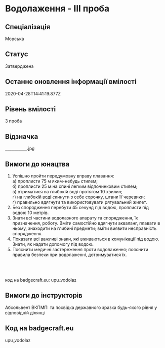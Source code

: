 # Водолаження - ІІІ проба

## Спеціалізація

Морська

## Статус

Затверджена

## Останнє оновлення інформації вмілості

2020-04-28T14:41:19.877Z

## Рівень вмілості

3 проба

## Відзначка

___________.jpg

## Вимоги до юнацтва

<div><ol><li>Успішно пройти передумовну вправу плавання:<br>а) проплисти 75 м яким-небудь стилем;<br>б) проплисти 25 м на спині легким відпочинковим стилем;<br>в) втриматися на глибокій воді протягом 10 хвилин;<br>г) на глибокій воді скинути з себе сорочку, штани її черевики;<br>ґ) правильно вдягнути та використовувати рятувальний жилет.</li><li>Без спорядження перебути 45 секунд під водою, проплисти під водою 10 метрів.</li><li>Знати всі частини водолазного апарату та спорядження, їх призначення, роботу. Вміти самостійно вдягнути акваланг, плавати в ньому, знаходити на глибині предмети; вміти виявити несправність спорядження.</li><li>Показати всі важливі знаки, які вживаються в комунікації під водою. Знати, як надати допомогу під водою.</li><li>Пояснити медичні застереження проти водолаження; пояснити правила безпеки при водолаженні, дотримуватися їх.</li></ol><br><span><br><br></span>код на badgecraft.eu: upu_vodolaz<br></div><ul></ul>

## Вимоги до інструкторів

Абсольвент ВКПМП &nbsp;та посвідка державного зразка будь-якого рівня у відповідній ділянці

## Код на badgecraft.eu

upu_vodolaz